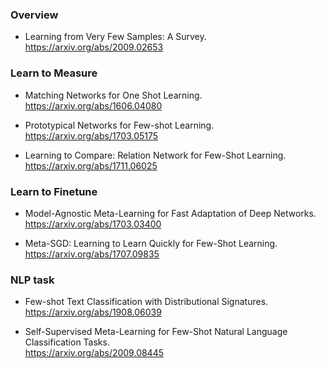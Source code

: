 ### Overview  
- Learning from Very Few Samples: A Survey.  
https://arxiv.org/abs/2009.02653  


### Learn to Measure
- Matching Networks for One Shot Learning.  
https://arxiv.org/abs/1606.04080  

- Prototypical Networks for Few-shot Learning.  
https://arxiv.org/abs/1703.05175

- Learning to Compare: Relation Network for Few-Shot Learning.   
https://arxiv.org/abs/1711.06025  

### Learn to Finetune

- Model-Agnostic Meta-Learning for Fast Adaptation of Deep Networks.  
https://arxiv.org/abs/1703.03400

- Meta-SGD: Learning to Learn Quickly for Few-Shot Learning.  
https://arxiv.org/abs/1707.09835  

### NLP task

- Few-shot Text Classification with Distributional Signatures.  
https://arxiv.org/abs/1908.06039

- Self-Supervised Meta-Learning for Few-Shot Natural Language Classification Tasks.  
https://arxiv.org/abs/2009.08445

